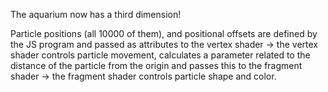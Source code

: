 The aquarium now has a third dimension!

Particle positions (all 10000 of them), and positional offsets are defined by the JS program and passed as attributes to the vertex shader -> the vertex shader controls particle movement, calculates a parameter related to the distance of the particle from the origin and passes this to the fragment shader -> the fragment shader controls particle shape and color.



